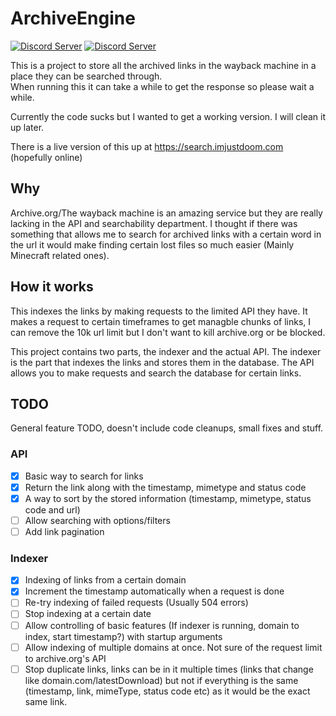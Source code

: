 # ArchiveEngine

[![Discord Server](https://img.shields.io/discord/810752039470235688?color=7289da&label=MY%20DISCORD&style=flat-square&logo=appveyor)](https://discord.gg/ydGK5jYV6t)
[![Discord Server](https://img.shields.io/discord/979589333524820018?color=7289da&label=MY%20ARCHIVE%20DISCORD&style=flat-square&logo=appveyor)](https://discord.gg/k8RcgxpnBS)
 
This is a project to store all the archived links in the wayback machine in a place they can be searched through.  
When running this it can take a while to get the response so please wait a while.

Currently the code sucks but I wanted to get a working version. I will clean it up later.

There is a live version of this up at https://search.imjustdoom.com (hopefully online)

## Why

Archive.org/The wayback machine is an amazing service but they are really lacking in the API and searchability department. I thought if there was something that allows me to search for archived links with a certain word in the url it would make finding certain lost files so much easier (Mainly Minecraft related ones).

## How it works

This indexes the links by making requests to the limited API they have. It makes a request to certain timeframes to get managble chunks of links, I can remove the 10k url limit but I don't want to kill archive.org or be blocked.

This project contains two parts, the indexer and the actual API. The indexer is the part that indexes the links and stores them in the database. The API allows you to make requests and search the database for certain links.

## TODO

General feature TODO, doesn't include code cleanups, small fixes and stuff.

### API
- [x] Basic way to search for links
- [x] Return the link along with the timestamp, mimetype and status code
- [x] A way to sort by the stored information (timestamp, mimetype, status code and url)
- [ ] Allow searching with options/filters
- [ ] Add link pagination

### Indexer

- [x] Indexing of links from a certain domain
- [x] Increment the timestamp automatically when a request is done
- [ ] Re-try indexing of failed requests (Usually 504 errors)
- [ ] Stop indexing at a certain date
- [ ] Allow controlling of basic features (If indexer is running, domain to index, start timestamp?) with startup arguments
- [ ] Allow indexing of multiple domains at once. Not sure of the request limit to archive.org's API
- [ ] Stop duplicate links, links can be in it multiple times (links that change like domain.com/latestDownload) but not if everything is the same (timestamp, link, mimeType, status code etc) as it would be the exact same link.